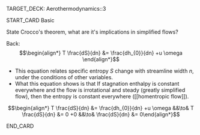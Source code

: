 TARGET_DECK: Aerothermodynamics::3



START_CARD
Basic

State Crocco's theorem, what are it's implications in simplified flows?

Back: 
$$\begin{align*} T \frac{dS}{dn} &= \frac{dh_{0}}{dn} +u \omega  \end{align*}$$
- This equation relates specific entropy $S$ change with streamline width $n$, under the conditions of other variables.
- What this equation shows is that If stagnation enthalpy is constant everywhere and the flow is irrotational and steady (greatly simplified flow), then the entropy is constant everywhere ([[homentropic flow]]).

$$\begin{align*} T \frac{dS}{dn} &= \frac{dh_{0}}{dn} +u \omega &&\to& T \frac{dS}{dn} &= 0 +0 &&\to&  \frac{dS}{dn} &= 0\end{align*}$$


<!--ID: 1703587275047-->
END_CARD

